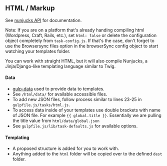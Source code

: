 ## HTML / Markup

See [nunjucks API](https://mozilla.github.io/nunjucks/api.html) for documentation.

Note: If you are on a platform that's already handing compiling html (Wordpress, Craft, Rails, etc.), set `html: false` or delete the configuration object completely from `task-config.js`. If that's the case, don't forget to use the Browsersync files option in the browserSync config object to start watching your templates folder.

You can work with straight HTML, but it will also compile Nunjucks, a Jinja/Django-like templating language similar to Twig.

#### Data

- [gulp-data](https://github.com/colynb/gulp-data) used to provide data to templates.
- See `/html/data/` for available accessible files.
- To add new JSON files, follow process similar to lines 23-25 in `gulpfile.js/tasks/html.js`.
- To access data inside of your templates use double brackets with name of JSON file. For example `{{ global.title }}`. Essentially we are pulling the title value from `html/data/global.json`
- See `gulpfile.js/lib/task-defaults.js` for available options.

#### Templating

- A proposed structure is added for you to work with.
- Anything added to the `html` folder will be copied over to the defined `dest` folder.

